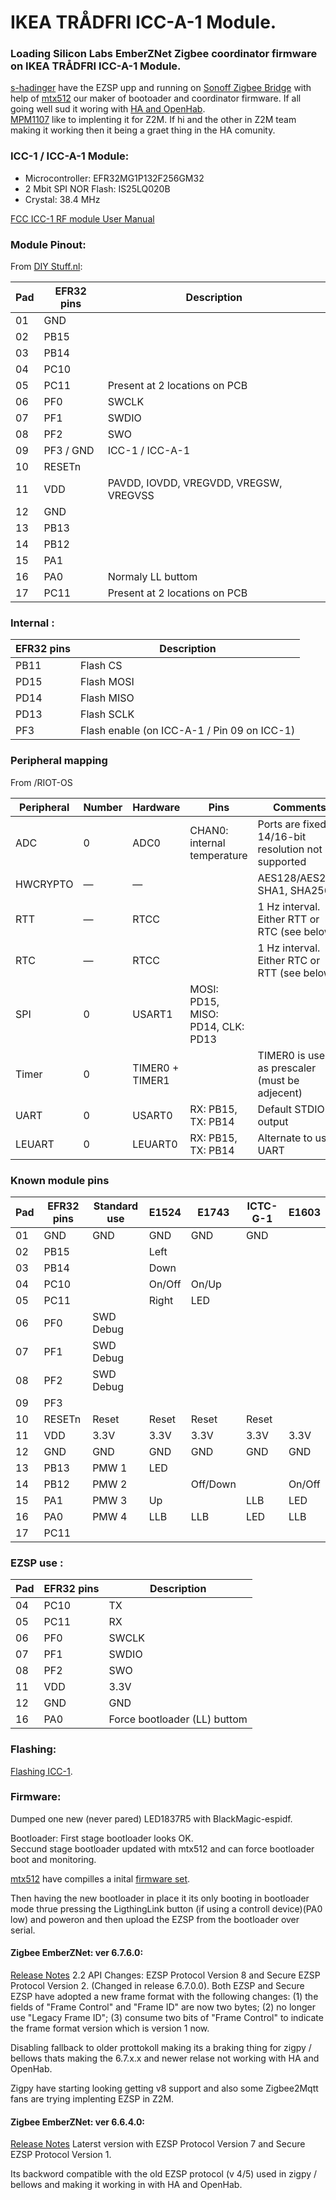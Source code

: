 # IKEA TRÅDFRI ICC-A-1 Module.

### Loading Silicon Labs EmberZNet Zigbee coordinator firmware on IKEA TRÅDFRI ICC-A-1 Module.

[s-hadinger](https://github.com/s-hadinger) have the EZSP upp and running on [Sonoff Zigbee Bridge](https://github.com/arendst/Tasmota/issues/8583) with help of [mtx512](https://github.com/mtx512)
our maker of bootoader and coordinator firmware.
If all going well sud it woring with [HA and OpenHab](https://sprut.ai/client/article/2583).  
[MPM1107](https://github.com/MPM1107) like to implenting it for Z2M. If hi and the other in Z2M team making it working then it being a graet thing in the HA comunity.


### ICC-1 / ICC-A-1 Module:

* Microcontroller: EFR32MG1P132F256GM32
* 2 Mbit SPI NOR Flash: IS25LQ020B
* Crystal: 38.4 MHz

[FCC ICC-1 RF module User Manual](https://fccid.io/FHO-ICC-1/User-Manual/User-Manual-3055710)

### Module Pinout:

From [DIY Stuff.nl](https://diystuff.nl/tradfri/tradfri-zigbee-light-link-module):

| Pad | EFR32 pins | Description |
|------------|-----------|-------|
| 01         | GND       | |
| 02         | PB15      | |
| 03         | PB14      | |
| 04         | PC10      | |
| 05         | PC11      | Present at 2 locations on PCB |
| 06         | PF0       | SWCLK |
| 07         | PF1       | SWDIO |
| 08         | PF2       | SWO   |
| 09         | PF3 / GND | ICC-1 / ICC-A-1 |
| 10         | RESETn    | | 
| 11         | VDD       | PAVDD, IOVDD, VREGVDD, VREGSW, VREGVSS | 
| 12         | GND       | | 
| 13         | PB13      | | 
| 14         | PB12      | | 
| 15         | PA1       | | 
| 16         | PA0       | Normaly LL buttom | 
| 17         | PC11      | Present at 2 locations on PCB | 


### Internal :

| EFR32 pins | Description |
|------------|-----------|
| PB11 | Flash CS |
| PD15 | Flash MOSI |
| PD14 | Flash MISO |
| PD13 | Flash SCLK |
| PF3 | Flash enable (on ICC-A-1 / Pin 09 on ICC-1) |

### Peripheral mapping
From /RIOT-OS

| Peripheral | Number  | Hardware        | Pins                              | Comments                                            |
|------------|---------|-----------------|-----------------------------------|-----------------------------------------------------|
| ADC        | 0       | ADC0            | CHAN0: internal temperature       | Ports are fixed, 14/16-bit resolution not supported |
| HWCRYPTO   | &mdash; | &mdash;         |                                   | AES128/AES256, SHA1, SHA256                         |
| RTT        | &mdash; | RTCC            |                                   | 1 Hz interval. Either RTT or RTC (see below)        |
| RTC        | &mdash; | RTCC            |                                   | 1 Hz interval. Either RTC or RTT (see below)        |
| SPI        | 0       | USART1          | MOSI: PD15, MISO: PD14, CLK: PD13 |                                                     |
| Timer      | 0       | TIMER0 + TIMER1 |                                   | TIMER0 is used as prescaler (must be adjecent)      |
| UART       | 0       | USART0          | RX: PB15, TX: PB14                | Default STDIO output                                |
| LEUART     | 0       | LEUART0         | RX: PB15, TX: PB14                | Alternate to using UART                             |


### Known module pins

| Pad | EFR32 pins | Standard use | E1524 | E1743 |  ICTC-G-1 | E1603 |
|------------|-----------|-------|-------|-------|-------|-------|
| 01         | GND       | GND | GND |GND | GND |  |
| 02         | PB15      |  | Left |  |  |  |
| 03         | PB14      |  | Down |  |  |  |
| 04         | PC10      |  | On/Off | On/Up |  |  |
| 05         | PC11      |  | Right | LED |  |  |
| 06         | PF0       | SWD Debug |  |  |  |  |
| 07         | PF1       | SWD Debug |  |  |  |  |
| 08         | PF2       | SWD Debug |  |  |  |  |
| 09         | PF3       |  |  |  |  |  |  |
| 10         | RESETn    | Reset | Reset | Reset | Reset |  |
| 11         | VDD       |  3.3V | 3.3V | 3.3V | 3.3V | 3.3V |
| 12         | GND       | GND | GND | GND | GND | GND |
| 13         | PB13      | PMW 1 | LED |  |  |  |
| 14         | PB12      | PMW 2 |  | Off/Down |  | On/Off |
| 15         | PA1       | PMW 3 | Up |  | LLB | LED |
| 16         | PA0       | PMW 4 | LLB | LLB | LED | LLB |
| 17         | PC11      |  |  |  |  |


### EZSP use :

| Pad | EFR32 pins | Description |
|------------|-----------|-------|
| 04         | PC10      | TX |
| 05         | PC11      | RX |
| 06         | PF0       | SWCLK |
| 07         | PF1       | SWDIO |
| 08         | PF2       | SWO   |
| 11         | VDD       | 3.3V | 
| 12         | GND       | GND |
| 16         | PA0       | Force bootloader (LL) buttom | 


### Flashing:

[Flashing ICC-1](https://github.com/MattWestb/IKEA-TRADFRI-ICC-A-1-Modul/tree/master/Flashing-MG).  


### Firmware:

Dumped one new (never pared) LED1837R5 with BlackMagic-espidf.  

Bootloader: First stage bootloader looks OK.  
Seccund stage bootloader updated with mtx512 and can force bootloader boot and monitoring.

[mtx512](https://github.com/mtx512) have compilles a inital [firmware set](https://github.com/mtx512/efr32/tree/master/icc-a-1).  

Then having the new bootloader in place it its only booting in bootloader mode thrue pressing the LigthingLink button (if using a controll device)(PA0 low) and poweron and then upload the EZSP from the bootloader over serial. 


#### Zigbee EmberZNet: ver 6.7.6.0: 

[Release Notes](https://www.silabs.com/documents/public/release-notes/emberznet-release-notes-6.7.6.0.pdf) 2.2 API Changes: EZSP Protocol Version 8 and Secure EZSP Protocol Version 2. (Changed in release 6.7.0.0). Both EZSP and Secure EZSP have adopted a new frame format with the following changes: (1) the fields of "Frame Control" and "Frame ID" are now two bytes; (2) no longer use "Legacy Frame ID"; (3) consume two bits of "Frame Control" to indicate the frame format version
which is version 1 now. 

Disabling fallback to older prottokoll making its a braking thing for zigpy / bellows thats making the 6.7.x.x and newer relase not working with HA and OpenHab.  

Zigpy have starting looking getting v8 support and also some Zigbee2Mqtt fans are trying implenting EZSP in Z2M. 


#### Zigbee EmberZNet: ver 6.6.4.0:

[Release Notes](https://www.silabs.com/documents/public/release-notes/emberznet-release-notes-6.6.4.0.pdf) Laterst version with EZSP Protocol Version 7 and Secure EZSP Protocol Version 1. 

Its backword compatible with the old EZSP protocol (v 4/5) used in zigpy / bellows and making it working in with HA and OpenHab.

